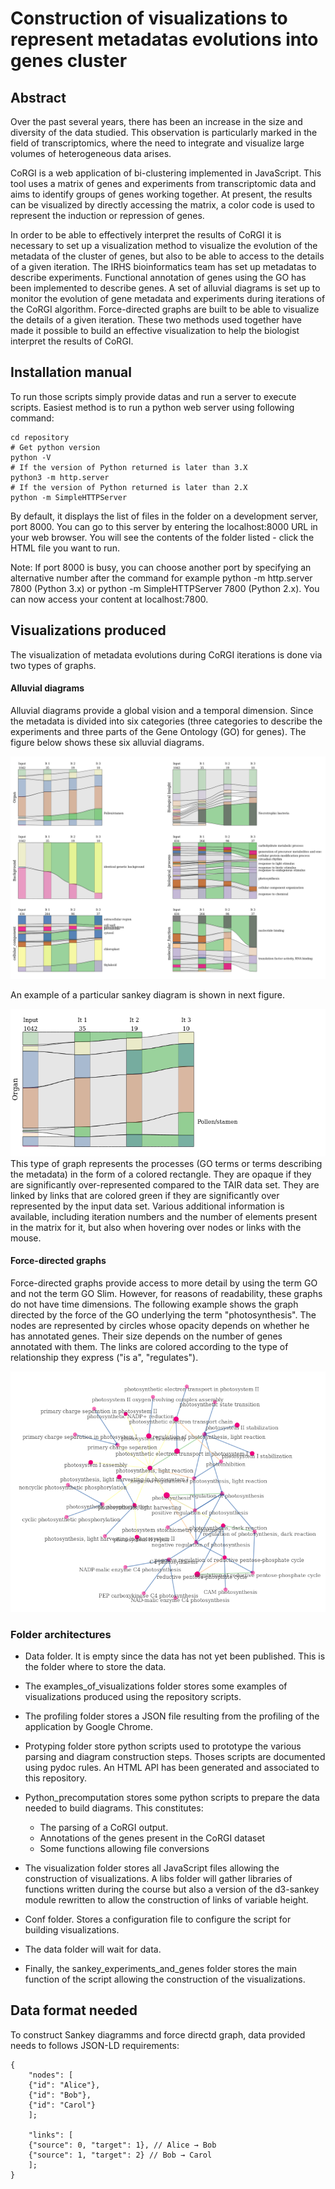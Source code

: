 # Construction of visualizations to represent metadatas evolutions into genes cluster

## Abstract
Over the past several years, there has been an increase in the size and diversity of the data studied. This observation is particularly marked in the field of transcriptomics, where the need to integrate and visualize large volumes of heterogeneous data arises.

CoRGI is a web application of bi-clustering implemented in JavaScript. This tool uses a matrix of genes and experiments from transcriptomic data and aims to identify groups of genes working together. At present, the results can be visualized by directly accessing the matrix, a color code is used to represent the induction or repression of genes.

In order to be able to effectively interpret the results of CoRGI it is necessary to set up a visualization method to visualize the evolution of the metadata of the cluster of genes, but also to be able to access to the details of a given iteration. The IRHS bioinformatics team has set up metadatas to describe experiments. Functional annotation of genes using the GO has been implemented to describe genes. A set of alluvial diagrams is set up to monitor the evolution of gene metadata and experiments during iterations of the CoRGI algorithm. Force-directed graphs are built to be able to visualize the details of a given iteration. These two methods used together have made it possible to build an effective visualization to help the biologist interpret the results of CoRGI.

## Installation manual

To run those scripts simply provide datas and run a server to execute scripts. Easiest method is to run a python web server using following command:


    cd repository
    # Get python version
    python -V
    # If the version of Python returned is later than 3.X
    python3 -m http.server
    # If the version of Python returned is later than 2.X
    python -m SimpleHTTPServer


By default, it displays the list of files in the folder on a development server, port 8000. You can go to this server by entering the localhost:8000 URL in your web browser. You will see the contents of the folder listed - click the HTML file you want to run.

Note: If port 8000 is busy, you can choose another port by specifying an alternative number after the command for example python -m http.server 7800 (Python 3.x) or python -m SimpleHTTPServer 7800 (Python 2.x). You can now access your content at localhost:7800.


## Visualizations produced

The visualization of metadata evolutions during CoRGI iterations is done via two types of graphs.

#### Alluvial diagrams
Alluvial diagrams provide a global vision and a temporal dimension. Since the metadata is divided into six categories (three categories to describe the experiments and three parts of the Gene Ontology (GO) for genes). The figure below shows these six alluvial diagrams.

![](./examples_of_visualizations/Sankey_CoRGI_whole.png)

An example of a particular sankey diagram is shown in next figure.

![Sankey diagram of Organs metadats tought CoRGI iterations](./examples_of_visualizations/sankey_organ.png)
This type of graph represents the processes (GO terms or terms describing the metadata) in the form of a colored rectangle. They are opaque if they are significantly over-represented compared to the TAIR data set. They are linked by links that are colored green if they are significantly over represented by the input data set. Various additional information is available, including iteration numbers and the number of elements present in the matrix for it, but also when hovering over nodes or links with the mouse.

#### Force-directed graphs
Force-directed graphs provide access to more detail by using the term GO and not the term GO Slim. However, for reasons of readability, these graphs do not have time dimensions. The following example shows the graph directed by the force of the GO underlying the term "photosynthesis". The nodes are represented by circles whose opacity depends on whether he has annotated genes. Their size depends on the number of genes annotated with them. The links are colored according to the type of relationship they express ("is a", "regulates").

![](./examples_of_visualizations/force_directed_graph.png)


### Folder architectures

- Data folder. It is empty since the data has not yet been published. This is the folder where to store the data.
- The examples_of_visualizations folder stores some examples of visualizations produced using the repository scripts.
- The profiling folder stores a JSON file resulting from the profiling of the application by Google Chrome.
- Protyping folder store python scripts used to prototype the various parsing and diagram construction steps. Thoses scripts are documented using pydoc rules. An HTML API has been generated and associated to this repository.
- Python_precomputation stores some python scripts to prepare the data needed to build diagrams. This constitutes:
    - The parsing of a CoRGI output.
    - Annotations of the genes present in the CoRGI dataset
    - Some functions allowing file conversions

- The visualization folder stores all JavaScript files allowing the construction of visualizations. A libs folder will gather libraries of functions written during the course but also a version of the d3-sankey module rewritten to allow the construction of links of variable height.

- Conf folder. Stores a configuration file to configure the script for building visualizations.
- The data folder will wait for data.  
- Finally, the sankey_experiments_and_genes folder stores the main function of the script allowing the construction of the visualizations.

## Data format needed

To construct Sankey diagramms and force directd graph, data provided needs to follows JSON-LD requirements:

    {
        "nodes": [
        {"id": "Alice"},
        {"id": "Bob"},
        {"id": "Carol"}
        ];

        "links": [
        {"source": 0, "target": 1}, // Alice → Bob
        {"source": 1, "target": 2} // Bob → Carol
        ];
    }
